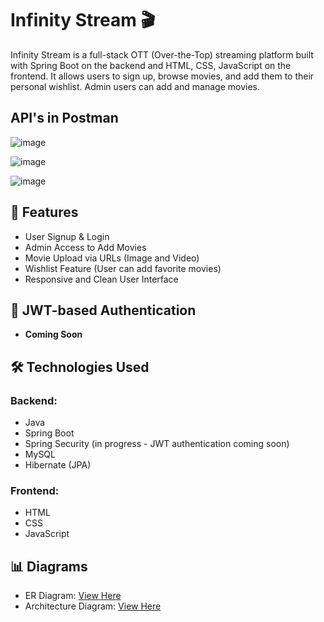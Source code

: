 # Infinity Stream 🎬

Infinity Stream is a full-stack OTT (Over-the-Top) streaming platform built with Spring Boot on the backend and HTML, CSS, JavaScript on the frontend. It allows users to sign up, browse movies, and add them to their personal wishlist. Admin users can add and manage movies.

## API's in Postman
![image](https://github.com/user-attachments/assets/0d4420d0-a9b2-4d05-a1fe-fe9851eb5565)


![image](https://github.com/user-attachments/assets/ce8d5e76-3293-4507-977a-2c08aab209b8)

![image](https://github.com/user-attachments/assets/897219ec-a4d5-4760-9938-69143ce610fb)



## 🚀 Features
- User Signup & Login  
- Admin Access to Add Movies  
- Movie Upload via URLs (Image and Video)  
- Wishlist Feature (User can add favorite movies)  
- Responsive and Clean User Interface  

## 🔐 JWT-based Authentication
- **Coming Soon**

## 🛠️ Technologies Used

### Backend:
- Java  
- Spring Boot  
- Spring Security (in progress - JWT authentication coming soon)  
- MySQL  
- Hibernate (JPA)

### Frontend:
- HTML  
- CSS  
- JavaScript

## 📊 Diagrams

- ER Diagram: [View Here](https://docs.google.com/document/d/1i6ISsfWDyhyEjFkLKekuudGfWznq2Tpj0Q_gz3VlYyI/edit?tab=t.0)  
- Architecture Diagram: [View Here](https://docs.google.com/document/d/1R-zcwKMRZhGrqpQwapsCYnT6AhcD9hACt-xX_q8Aswc/edit?tab=t.0)



